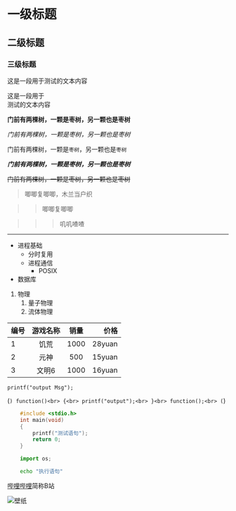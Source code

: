 # 一级标题

## 二级标题

### 三级标题


这是一段用于测试的文本内容

这是一段用于<br>测试的文本内容

**门前有两棵树，一颗是枣树，另一颗也是枣树**

*门前有两棵树，一颗是枣树，另一颗也是枣树*


门前有两棵树，一颗是`枣树`，另一颗也是`枣树`

***门前有两棵树，一颗是枣树，另一颗也是枣树***

~~门前有两棵树，一颗是枣树，另一颗也是枣树~~

> 唧唧复唧唧，木兰当户织

>> 唧唧复唧唧

>>> 叽叽喳喳

*****

* 进程基础
  * 分时复用
  * 进程通信
    * POSIX
* 数据库

1. 物理
   1. 量子物理
   2. 流体物理




编号|游戏名称|销量|价格
---|:--:|:--:|---:
1|饥荒|1000|28yuan
2|元神|500|15yuan
3|文明6|1000|16yuan


`printf("output Msg");`

(```)
	function()<br>
	{<br>
	printf("output");<br>
	}<br>
	function();<br>
(```)


```c
	#include <stdio.h>
	int main(void)
	{
		printf("测试语句");
		return 0;
	}
```


```python
	import os;
```

```bash
	echo "执行语句"
```

[哔哩哔哩](https://www.bilibili.com "点击进入B站")简称B站

![壁纸](http://m.qpic.cn//psc?//V51AZSUj10J7eq0t8yfV4D7yyQ4fIwWt//bqQfVz5yrrGYSXMvKr.cqaT24E7fs8VjqxCxsL93uoWUTOkmfT7UG4oL50xD72TWBIIM3OSqFCHyokoA6PQ9EUTOZ4c3QVBu792fsJXv7Po!//b&bo=7ABqAQAAAAABB6c!&rf=viewer_4)  








